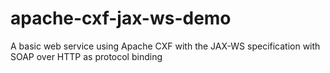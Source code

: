# apache-cxf-jax-ws-demo
A basic web service using Apache CXF with the JAX-WS specification with SOAP over HTTP as protocol binding
